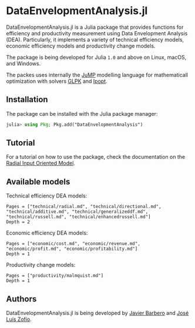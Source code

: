 # DataEnvelopmentAnalysis.jl

DataEnvelopmentAnalysis.jl is a Julia package that provides functions for efficiency and productivity measurement using Data Envelopment Analysis (DEA). Particularly, it implements a variety of technical efficiency models, economic efficiency models and productivity change models.

The package is being developed for Julia `1.0` and above on Linux, macOS, and Windows.

The packes uses internally the [JuMP](https://github.com/JuliaOpt/JuMP.jl) modelling language for mathematicall optimization with solvers [GLPK](https://github.com/jump-dev/GLPK.jl) and [Ipopt](https://github.com/jump-dev/Ipopt.jl).

## Installation

The package can be installed with the Julia package manager:
```julia
julia> using Pkg; Pkg.add("DataEnvelopmentAnalysis")
```

## Tutorial

For a tutorial on how to use the package, check the documentation on the [Radial Input Oriented Model](@ref).

## Available models

Technical efficiency DEA models:
```@contents
Pages = ["technical/radial.md", "technical/directional.md", "technical/additive.md", "technical/generalizeddf.md", "technical/russell.md", "technical/enhancedrussell.md"]
Depth = 2
```

Economic efficiency DEA models:
```@contents
Pages = ["economic/cost.md", "economic/revenue.md", "economic/profit.md", "economic/profitability.md"]
Depth = 1
```

Productivity change models:
```@contents
Pages = ["productivity/malmquist.md"]
Depth = 1
```

## Authors

DataEnvelopmentAnalysis.jl is being developed by [Javier Barbero](http://www.javierbarbero.net) and [José Luís Zofío](http://www.joselzofio.net).

